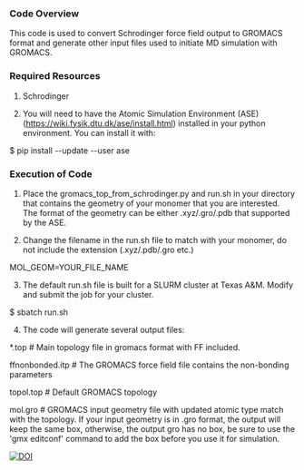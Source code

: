 ### Code Overview

This code is used to convert Schrodinger force field output to GROMACS format and generate other input files used to initiate MD simulation with GROMACS.

### Required Resources

1. Schrodinger 

2. You will need to have the Atomic Simulation Environment (ASE) (https://wiki.fysik.dtu.dk/ase/install.html) installed in your python environment. You can install it with:

$ pip install --update --user ase

### Execution of Code

1. Place the gromacs_top_from_schrodinger.py and run.sh in your directory that contains the geometry of your monomer that you are interested. The format of the geometry can be either .xyz/.gro/.pdb that supported by the ASE.

2. Change the filename in the run.sh file to match with your monomer, do not include the extension (.xyz/.pdb/.gro etc.)

MOL_GEOM=YOUR_FILE_NAME

3. The default run.sh file is built for a SLURM cluster at Texas A&M. Modify and submit the job for your cluster. 

$ sbatch run.sh

4. The code will generate several output files:

  *.top # Main topology file in gromacs format with FF included.

  ffnonbonded.itp # The GROMACS force field file contains the non-bonding parameters

  topol.top # Default GROMACS topology

  mol.gro # GROMACS input geometry file with updated atomic type match with the topology. If your input geometry is in .gro format, the output will keep the same box, otherwise, the output gro has no box, be sure to use the 'gmx editconf' command to add the box before you use it for simulation. 

[![DOI](https://zenodo.org/badge/385991711.svg)](https://zenodo.org/badge/latestdoi/385991711)


